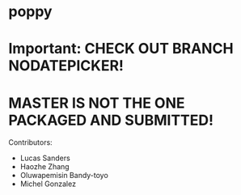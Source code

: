 # poppy

# Important: CHECK OUT BRANCH NODATEPICKER! 
# MASTER IS NOT THE ONE PACKAGED AND SUBMITTED!

Contributors:
- Lucas Sanders
- Haozhe Zhang
- Oluwapemisin Bandy-toyo
- Michel Gonzalez
